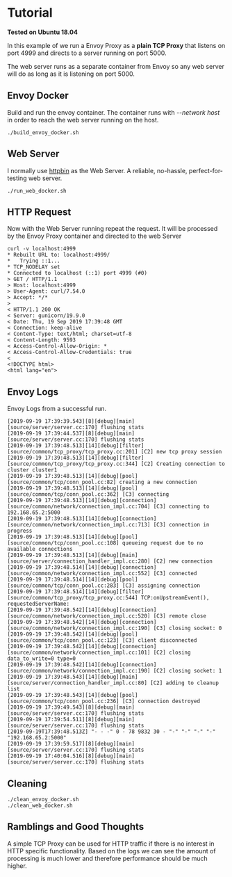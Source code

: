 # Tutorial

**Tested on Ubuntu 18.04**

In this example of we run a Envoy Proxy as a **plain TCP Proxy** that listens on port 4999 and directs to a server running on port 5000.
 
 The web server runs as a separate container from Envoy so any web server will do as long as it is listening on port 5000. 

## Envoy Docker

Build and run the envoy container. The container runs with *--network host* in order to reach the web server running on the host.

```
./build_envoy_docker.sh
``` 

## Web Server

I normally use [httpbin](http://httpbin.org/) as the Web Server. A reliable, no-hassle, perfect-for-testing web server.

```
./run_web_docker.sh
```

## HTTP Request

Now with the Web Server running repeat the request. It will be processed by the Envoy Proxy container and directed to the web Server

```
curl -v localhost:4999
* Rebuilt URL to: localhost:4999/
*   Trying ::1...
* TCP_NODELAY set
* Connected to localhost (::1) port 4999 (#0)
> GET / HTTP/1.1
> Host: localhost:4999
> User-Agent: curl/7.54.0
> Accept: */*
>
< HTTP/1.1 200 OK
< Server: gunicorn/19.9.0
< Date: Thu, 19 Sep 2019 17:39:48 GMT
< Connection: keep-alive
< Content-Type: text/html; charset=utf-8
< Content-Length: 9593
< Access-Control-Allow-Origin: *
< Access-Control-Allow-Credentials: true
<
<!DOCTYPE html>
<html lang="en">
```

## Envoy Logs

Envoy Logs from a successful run.

```
[2019-09-19 17:39:39.543][8][debug][main] [source/server/server.cc:170] flushing stats
[2019-09-19 17:39:44.537][8][debug][main] [source/server/server.cc:170] flushing stats
[2019-09-19 17:39:48.513][14][debug][filter] [source/common/tcp_proxy/tcp_proxy.cc:201] [C2] new tcp proxy session
[2019-09-19 17:39:48.513][14][debug][filter] [source/common/tcp_proxy/tcp_proxy.cc:344] [C2] Creating connection to cluster cluster1
[2019-09-19 17:39:48.513][14][debug][pool] [source/common/tcp/conn_pool.cc:82] creating a new connection
[2019-09-19 17:39:48.513][14][debug][pool] [source/common/tcp/conn_pool.cc:362] [C3] connecting
[2019-09-19 17:39:48.513][14][debug][connection] [source/common/network/connection_impl.cc:704] [C3] connecting to 192.168.65.2:5000
[2019-09-19 17:39:48.513][14][debug][connection] [source/common/network/connection_impl.cc:713] [C3] connection in progress
[2019-09-19 17:39:48.513][14][debug][pool] [source/common/tcp/conn_pool.cc:108] queueing request due to no available connections
[2019-09-19 17:39:48.513][14][debug][main] [source/server/connection_handler_impl.cc:280] [C2] new connection
[2019-09-19 17:39:48.514][14][debug][connection] [source/common/network/connection_impl.cc:552] [C3] connected
[2019-09-19 17:39:48.514][14][debug][pool] [source/common/tcp/conn_pool.cc:283] [C3] assigning connection
[2019-09-19 17:39:48.514][14][debug][filter] [source/common/tcp_proxy/tcp_proxy.cc:544] TCP:onUpstreamEvent(), requestedServerName:
[2019-09-19 17:39:48.542][14][debug][connection] [source/common/network/connection_impl.cc:520] [C3] remote close
[2019-09-19 17:39:48.542][14][debug][connection] [source/common/network/connection_impl.cc:190] [C3] closing socket: 0
[2019-09-19 17:39:48.542][14][debug][pool] [source/common/tcp/conn_pool.cc:123] [C3] client disconnected
[2019-09-19 17:39:48.542][14][debug][connection] [source/common/network/connection_impl.cc:101] [C2] closing data_to_write=0 type=0
[2019-09-19 17:39:48.542][14][debug][connection] [source/common/network/connection_impl.cc:190] [C2] closing socket: 1
[2019-09-19 17:39:48.543][14][debug][main] [source/server/connection_handler_impl.cc:80] [C2] adding to cleanup list
[2019-09-19 17:39:48.543][14][debug][pool] [source/common/tcp/conn_pool.cc:236] [C3] connection destroyed
[2019-09-19 17:39:49.543][8][debug][main] [source/server/server.cc:170] flushing stats
[2019-09-19 17:39:54.511][8][debug][main] [source/server/server.cc:170] flushing stats
[2019-09-19T17:39:48.513Z] "- - -" 0 - 78 9832 30 - "-" "-" "-" "-" "192.168.65.2:5000"
[2019-09-19 17:39:59.517][8][debug][main] [source/server/server.cc:170] flushing stats
[2019-09-19 17:40:04.516][8][debug][main] [source/server/server.cc:170] flushing stats
```
## Cleaning

```
./clean_envoy_docker.sh
./clean_web_docker.sh
```

## Ramblings and Good Thoughts

A simple TCP Proxy can be used for HTTP traffic if there is no interest in HTTP specific functionality. Based on the logs we can see the amount of processing is much lower and therefore performance should be much higher.

